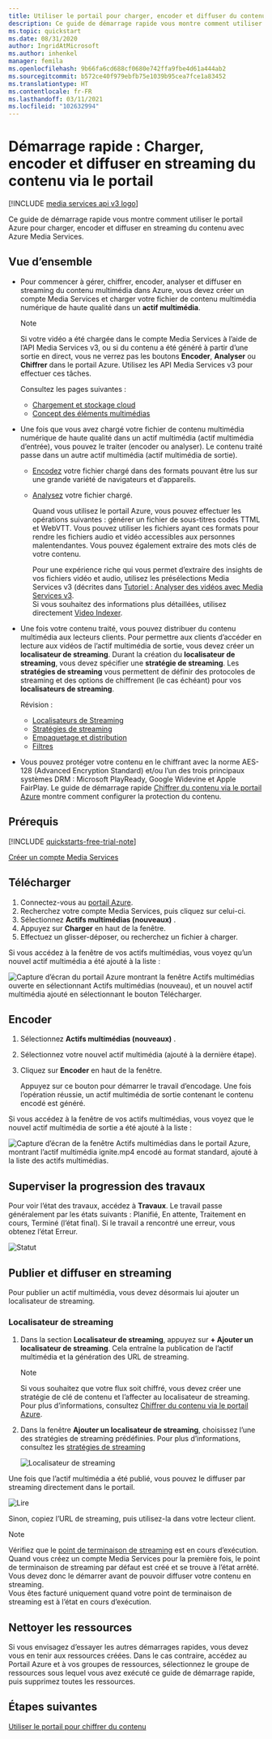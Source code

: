```yaml
---
title: Utiliser le portail pour charger, encoder et diffuser du contenu
description: Ce guide de démarrage rapide vous montre comment utiliser le portail pour charger, encoder et diffuser en streaming du contenu avec Azure Media Services.
ms.topic: quickstart
ms.date: 08/31/2020
author: IngridAtMicrosoft
ms.author: inhenkel
manager: femila
ms.openlocfilehash: 9b66fa6cd688cf0680e742ffa9fbe4d61a444ab2
ms.sourcegitcommit: b572ce40f979ebfb75e1039b95cea7fce1a83452
ms.translationtype: HT
ms.contentlocale: fr-FR
ms.lasthandoff: 03/11/2021
ms.locfileid: "102632994"
---
```

# <a name="quickstart-upload-encode-and-stream-content-with-portal"></a>Démarrage rapide : Charger, encoder et diffuser en streaming du contenu via le portail

[!INCLUDE [media services api v3 logo](./includes/v3-hr.md)]

Ce guide de démarrage rapide vous montre comment utiliser le portail Azure pour charger, encoder et diffuser en streaming du contenu avec Azure Media Services.
  
## <a name="overview"></a>Vue d’ensemble

* Pour commencer à gérer, chiffrer, encoder, analyser et diffuser en streaming du contenu multimédia dans Azure, vous devez créer un compte Media Services et charger votre fichier de contenu multimédia numérique de haute qualité dans un **actif multimédia**. 
    
    > [!NOTE]
    > Si votre vidéo a été chargée dans le compte Media Services à l’aide de l’API Media Services v3, ou si du contenu a été généré à partir d’une sortie en direct, vous ne verrez pas les boutons **Encoder**, **Analyser** ou **Chiffrer** dans le portail Azure. Utilisez les API Media Services v3 pour effectuer ces tâches.

    Consultez les pages suivantes : 

  * [Chargement et stockage cloud](storage-account-concept.md)
  * [Concept des éléments multimédias](assets-concept.md)
* Une fois que vous avez chargé votre fichier de contenu multimédia numérique de haute qualité dans un actif multimédia (actif multimédia d’entrée), vous pouvez le traiter (encoder ou analyser). Le contenu traité passe dans un autre actif multimédia (actif multimédia de sortie). 
    * [Encodez](encoding-concept.md) votre fichier chargé dans des formats pouvant être lus sur une grande variété de navigateurs et d’appareils.
    * [Analysez](analyzing-video-audio-files-concept.md) votre fichier chargé. 

        Quand vous utilisez le portail Azure, vous pouvez effectuer les opérations suivantes : générer un fichier de sous-titres codés TTML et WebVTT. Vous pouvez utiliser les fichiers ayant ces formats pour rendre les fichiers audio et vidéo accessibles aux personnes malentendantes. Vous pouvez également extraire des mots clés de votre contenu.

        Pour une expérience riche qui vous permet d’extraire des insights de vos fichiers vidéo et audio, utilisez les présélections Media Services v3 (décrites dans [Tutoriel : Analyser des vidéos avec Media Services v3](analyze-videos-tutorial-with-api.md). <br/>Si vous souhaitez des informations plus détaillées, utilisez directement [Video Indexer](../video-indexer/index.yml).    
* Une fois votre contenu traité, vous pouvez distribuer du contenu multimédia aux lecteurs clients. Pour permettre aux clients d’accéder en lecture aux vidéos de l’actif multimédia de sortie, vous devez créer un **localisateur de streaming**. Durant la création du **localisateur de streaming**, vous devez spécifier une **stratégie de streaming**. Les **stratégies de streaming** vous permettent de définir des protocoles de streaming et des options de chiffrement (le cas échéant) pour vos **localisateurs de streaming**.
    
    Révision :

    * [Localisateurs de Streaming](streaming-locators-concept.md)
    * [Stratégies de streaming](streaming-policy-concept.md)
    * [Empaquetage et distribution](dynamic-packaging-overview.md)
    * [Filtres](filters-concept.md)
* Vous pouvez protéger votre contenu en le chiffrant avec la norme AES-128 (Advanced Encryption Standard) et/ou l’un des trois principaux systèmes DRM : Microsoft PlayReady, Google Widevine et Apple FairPlay. Le guide de démarrage rapide [Chiffrer du contenu via le portail Azure](encrypt-content-quickstart.md) montre comment configurer la protection du contenu.
        
## <a name="prerequisites"></a>Prérequis

[!INCLUDE [quickstarts-free-trial-note](../../../includes/quickstarts-free-trial-note.md)]

[Créer un compte Media Services](create-account-howto.md)

## <a name="upload"></a>Télécharger

1. Connectez-vous au [portail Azure](https://portal.azure.com/).
1. Recherchez votre compte Media Services, puis cliquez sur celui-ci.
1. Sélectionnez **Actifs multimédias (nouveaux)** .
1. Appuyez sur **Charger** en haut de la fenêtre. 
1. Effectuez un glisser-déposer, ou recherchez un fichier à charger.

Si vous accédez à la fenêtre de vos actifs multimédias, vous voyez qu’un nouvel actif multimédia a été ajouté à la liste :

![Capture d’écran du portail Azure montrant la fenêtre Actifs multimédias ouverte en sélectionnant Actifs multimédias (nouveau), et un nouvel actif multimédia ajouté en sélectionnant le bouton Télécharger.](./media/manage-assets-quickstart/upload.png)

## <a name="encode"></a>Encoder

1. Sélectionnez **Actifs multimédias (nouveaux)** .
1. Sélectionnez votre nouvel actif multimédia (ajouté à la dernière étape).
1. Cliquez sur **Encoder** en haut de la fenêtre.

    Appuyez sur ce bouton pour démarrer le travail d’encodage. Une fois l’opération réussie, un actif multimédia de sortie contenant le contenu encodé est généré.

Si vous accédez à la fenêtre de vos actifs multimédias, vous voyez que le nouvel actif multimédia de sortie a été ajouté à la liste :

![Capture d’écran de la fenêtre Actifs multimédias dans le portail Azure, montrant l’actif multimédia ignite.mp4 encodé au format standard, ajouté à la liste des actifs multimédias.](./media/manage-assets-quickstart/encode.png)

## <a name="monitor-the-job-progress"></a>Superviser la progression des travaux

Pour voir l’état des travaux, accédez à **Travaux**. Le travail passe généralement par les états suivants : Planifié, En attente, Traitement en cours, Terminé (l’état final). Si le travail a rencontré une erreur, vous obtenez l’état Erreur.

![Statut](./media/manage-assets-quickstart/job-status.png)

## <a name="publish-and-stream"></a>Publier et diffuser en streaming

Pour publier un actif multimédia, vous devez désormais lui ajouter un localisateur de streaming.

### <a name="streaming-locator"></a>Localisateur de streaming 

1. Dans la section **Localisateur de streaming**, appuyez sur **+ Ajouter un localisateur de streaming**.
    Cela entraîne la publication de l’actif multimédia et la génération des URL de streaming.

    > [!NOTE]
    > Si vous souhaitez que votre flux soit chiffré, vous devez créer une stratégie de clé de contenu et l’affecter au localisateur de streaming. Pour plus d’informations, consultez [Chiffrer du contenu via le portail Azure](encrypt-content-quickstart.md).
1. Dans la fenêtre **Ajouter un localisateur de streaming**, choisissez l’une des stratégies de streaming prédéfinies. Pour plus d’informations, consultez les [stratégies de streaming](streaming-policy-concept.md)

    ![Localisateur de streaming](./media/manage-assets-quickstart/streaming-locator.png)

Une fois que l’actif multimédia a été publié, vous pouvez le diffuser par streaming directement dans le portail. 

![Lire](./media/manage-assets-quickstart/publish.png)

Sinon, copiez l’URL de streaming, puis utilisez-la dans votre lecteur client.

> [!NOTE]
> Vérifiez que le [point de terminaison de streaming](streaming-endpoint-concept.md) est en cours d’exécution. Quand vous créez un compte Media Services pour la première fois, le point de terminaison de streaming par défaut est créé et se trouve à l’état arrêté. Vous devez donc le démarrer avant de pouvoir diffuser votre contenu en streaming.<br/>Vous êtes facturé uniquement quand votre point de terminaison de streaming est à l’état en cours d’exécution.

## <a name="cleanup-resources"></a>Nettoyer les ressources

Si vous envisagez d’essayer les autres démarrages rapides, vous devez vous en tenir aux ressources créées. Dans le cas contraire, accédez au Portail Azure et à vos groupes de ressources, sélectionnez le groupe de ressources sous lequel vous avez exécuté ce guide de démarrage rapide, puis supprimez toutes les ressources.

## <a name="next-steps"></a>Étapes suivantes

[Utiliser le portail pour chiffrer du contenu](encrypt-content-quickstart.md)
